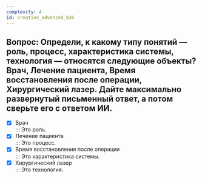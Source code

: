 ```yaml
---
complexity: 4
id: creative_advanced_035
---
```

## Вопрос: Определи, к какому типу понятий — роль, процесс, характеристика системы, технология — относятся следующие объекты? Врач, Лечение пациента, Время восстановления после операции, Хирургический лазер. Дайте максимально развернутый письменный ответ, а потом сверьте его с ответом ИИ.

- [x] Врач  
  ::: Это роль.  
- [x] Лечение пациента  
  ::: Это процесс.  
- [x] Время восстановления после операции  
  ::: Это характеристика системы.  
- [x] Хирургический лазер  
  ::: Это технология. 
